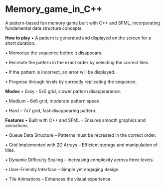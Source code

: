 # Memory_game_in_C++
A pattern-based fun memory game built with C++ and SFML, incorporating fundamental data structure concepts. 

**How to play**
• A pattern is generated and displayed on the screen for a short duration.

• Memorize the sequence before it disappears.

• Recreate the pattern in the exact order by selecting the correct tiles.

• If the pattern is incorrect, an error will be displayed.

• Progress through levels by correctly replicating the sequence.

**Modes**
• Easy - 5x5 grid, slower pattern disappearance.

• Medium – 6x6 grid, moderate pattern speed.

• Hard – 7x7 grid, fast-disappearing pattern.

**Features**
• Built with C++ and SFML – Ensures smooth graphics and animations.

• Queue Data Structure – Patterns must be recreated in the correct order.

• Grid Implemented with 2D Arrays – Efficient storage and manipulation of tiles.

• Dynamic Difficulty Scaling – Increasing complexity across three levels.

• User-Friendly Interface – Simple yet engaging design.

• Tile Animations – Enhances the visual experience.

